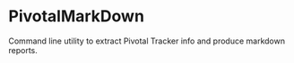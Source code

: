 PivotalMarkDown
===============

Command line utility to extract Pivotal Tracker info and produce markdown reports.
